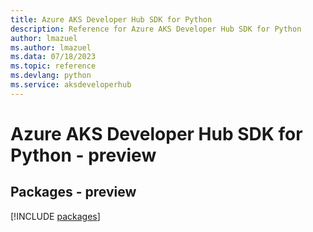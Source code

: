 ```yaml
---
title: Azure AKS Developer Hub SDK for Python
description: Reference for Azure AKS Developer Hub SDK for Python
author: lmazuel
ms.author: lmazuel
ms.data: 07/18/2023
ms.topic: reference
ms.devlang: python
ms.service: aksdeveloperhub
---
```

# Azure AKS Developer Hub SDK for Python - preview
## Packages - preview
[!INCLUDE [packages](aks-developer-hub-index.md)]
